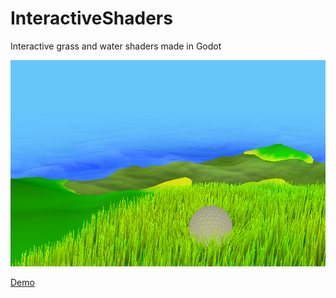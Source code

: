 # InteractiveShaders

Interactive grass and water shaders made in Godot

![Image](InteractiveShaders.png)

[Demo](https://tzu101.github.io/InteractiveShaders/)
